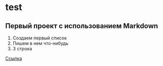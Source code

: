 # test

## Первый проект с использованием Markdown

1. Создаем первый список
2. Пишем в нем что-нибудь
3. 3 строка


[Ссылка](https://github.com/arclyte1/test/edit/main/README.md)


